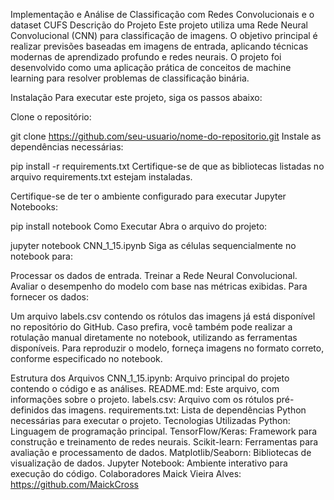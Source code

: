 Implementação e Análise de Classificação com Redes Convolucionais e o dataset CUFS
Descrição do Projeto
Este projeto utiliza uma Rede Neural Convolucional (CNN) para classificação de imagens. O objetivo principal é realizar previsões baseadas em imagens de entrada, aplicando técnicas modernas de aprendizado profundo e redes neurais. O projeto foi desenvolvido como uma aplicação prática de conceitos de machine learning para resolver problemas de classificação binária.

Instalação
Para executar este projeto, siga os passos abaixo:

Clone o repositório:

git clone https://github.com/seu-usuario/nome-do-repositorio.git
Instale as dependências necessárias:

pip install -r requirements.txt
Certifique-se de que as bibliotecas listadas no arquivo requirements.txt estejam instaladas.

Certifique-se de ter o ambiente configurado para executar Jupyter Notebooks:

pip install notebook
Como Executar
Abra o arquivo do projeto:

jupyter notebook CNN_1_15.ipynb
Siga as células sequencialmente no notebook para:

Processar os dados de entrada.
Treinar a Rede Neural Convolucional.
Avaliar o desempenho do modelo com base nas métricas exibidas.
Para fornecer os dados:

Um arquivo labels.csv contendo os rótulos das imagens já está disponível no repositório do GitHub.
Caso prefira, você também pode realizar a rotulação manual diretamente no notebook, utilizando as ferramentas disponíveis.
Para reproduzir o modelo, forneça imagens no formato correto, conforme especificado no notebook.

Estrutura dos Arquivos
CNN_1_15.ipynb: Arquivo principal do projeto contendo o código e as análises.
README.md: Este arquivo, com informações sobre o projeto.
labels.csv: Arquivo com os rótulos pré-definidos das imagens.
requirements.txt: Lista de dependências Python necessárias para executar o projeto.
Tecnologias Utilizadas
Python: Linguagem de programação principal.
TensorFlow/Keras: Framework para construção e treinamento de redes neurais.
Scikit-learn: Ferramentas para avaliação e processamento de dados.
Matplotlib/Seaborn: Bibliotecas de visualização de dados.
Jupyter Notebook: Ambiente interativo para execução do código.
Colaboradores
Maick Vieira Alves: https://github.com/MaickCross
